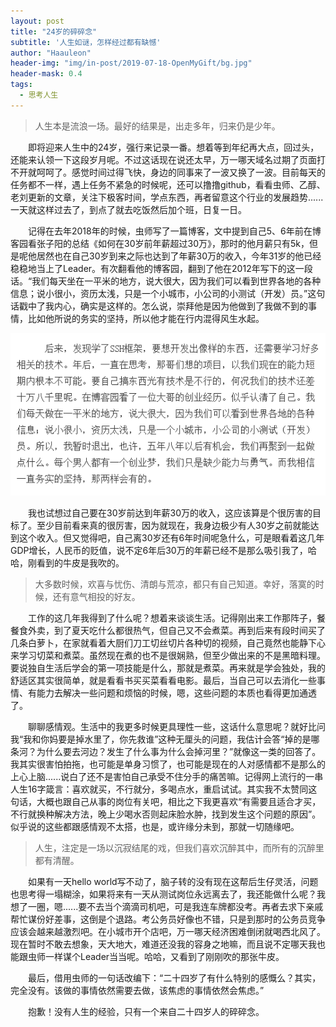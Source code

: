 ```yaml
---
layout: post
title: "24岁的碎碎念"
subtitle: '人生如谜，怎样经过都有缺憾'
author: "Haauleon"
header-img: "img/in-post/2019-07-18-OpenMyGift/bg.jpg"
header-mask: 0.4
tags:
  - 思考人生
---
```


> 人生本是流浪一场。最好的结果是，出走多年，归来仍是少年。        

&emsp;&emsp;即将迎来人生中的24岁，强行来记录一番。想着等到年纪再大点，回过头，还能来认领一下这段岁月呢。不过这话现在说还太早，万一哪天域名过期了页面打不开就呵呵了。感觉时间过得飞快，身边的同事来了一波又换了一波。目前每天的任务都不一样，遇上任务不紧急的时候呢，还可以撸撸github，看看虫师、乙醇、老刘更新的文章，关注下极客时间，学点东西，再者留意这个行业的发展趋势......一天就这样过去了，到点了就去吃饭然后加个班，日复一日。                

&emsp;&emsp;记得在去年2018年的时候，虫师写了一篇博客，文中提到自己5、6年前在博客园看张子阳的总结《如何在30岁前年薪超过30万》，那时的他月薪只有5k，但是呢他居然也在自己30岁到来之际也达到了年薪30万的收入，今年31岁的他已经稳稳地当上了Leader。有次翻看他的博客园，翻到了他在2012年写下的这一段话。“我们每天坐在一平米的地方，说大很大，因为我们可以看到世界各地的各种信息；说小很小，资历太浅，只是一个小城市，小公司的小测试（开发）员。”这句话戳中了我内心，确实是这样的。怎么说，崇拜他是因为他做到了我做不到的事情，比如他所说的务实的坚持，所以他才能在行内混得风生水起。        

![](\img\in-post\2019-07-31-hello24\1.png)                              

&emsp;&emsp;我也试想过自己要在30岁前达到年薪30万的收入，这应该算是个很厉害的目标了。至少目前看来真的很厉害，因为就现在，我身边极少有人30岁之前就能达到这个收入。但又觉得吧，自己离30岁还有6年时间呢急什么，可是眼看着这几年GDP增长，人民币的贬值，说不定6年后30万的年薪已经不是那么吸引我了，哈哈，刚看到的牛皮是我吹的。                     

> 大多数时候，欢喜与忧伤、清朗与荒凉，都只有自己知道。幸好，落寞的时候，还有意气相投的好友。           

&emsp;&emsp;工作的这几年我得到了什么呢？想着来谈谈生活。记得刚出来工作那阵子，餐餐食外卖，到了夏天吃什么都很热气，但自己又不会煮菜。再到后来有段时间买了几条白萝卜，在家就看着大厨们刀工切丝切片各种切的视频，自己竟然也能静下心来学习切菜和煮菜。虽然现在煮的也不是很娴熟，但至少做出来的不是黑暗料理。要说独自生活后学会的第一项技能是什么，那就是煮菜。再来就是学会独处，我的舒适区其实很简单，就是看看书买买菜看看电影。最后，当自己可以去消化一些事情、有能力去解决一些问题和烦恼的时候，嗯，这些问题的本质也看得更加通透了。                        

&emsp;&emsp;聊聊感情观。生活中的我更多时候更具理性一些，这话什么意思呢？就好比问我“我和你妈要是掉水里了，你先救谁”这种无厘头的问题，我估计会答“掉的是哪条河？为什么要去河边？发生了什么事为什么会掉河里？”就像这一类的回答了。我其实很害怕拍拖，也可能是单身习惯了，也可能是现在的人对感情都不是那么的上心上脑......说白了还不是害怕自己承受不住分手的痛苦嘛。记得网上流行的一串人生16字箴言：喜欢就买，不行就分，多喝点水，重启试试。其实我不太赞同这句话，大概也跟自己从事的岗位有关吧，相比之下我更喜欢“有需要且适合才买，不行就换种解决方法，晚上少喝水否则起床脸水肿，找到发生这个问题的原因”。似乎说的这些都跟感情观不太搭，也是，或许缘分未到，那就一切随缘吧。                             

> 人生，注定是一场以沉寂结尾的戏，但我们喜欢沉醉其中，而所有的沉醉里都有清醒。          

&emsp;&emsp;如果有一天hello world写不动了，脑子转的没有现在这帮后生仔灵活，问题也思考得一塌糊涂，如果将来有一天从测试岗位永远离去了，我还能做什么呢？我想了一圈，嗯......要不去当个滴滴司机吧，可是我连车牌都没考。再者去求下亲戚帮忙谋份好差事，这倒是个退路。考公务员好像也不错，只是到那时的公务员竞争应该会越来越激烈吧。在小城市开个店吧，万一哪天经济困难倒闭就喝西北风了。现在暂时不敢去想象，天大地大，难道还没我的容身之地嘛，而且说不定哪天我也能跟虫师一样谋个Leader当当呢。哈哈，又看到了刚刚吹的那张牛皮。                                

&emsp;&emsp;最后，借用虫师的一句话改编下：“二十四岁了有什么特别的感慨么？其实，完全没有。该做的事情依然需要去做，该焦虑的事情依然会焦虑。”                            

&emsp;&emsp;抱歉！没有人生的经验，只有一个来自二十四岁人的碎碎念。